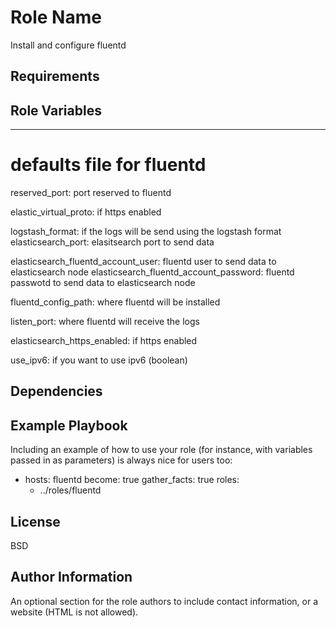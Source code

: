 Role Name
=========

Install and configure fluentd

Requirements
------------


Role Variables
--------------

---
# defaults file for fluentd

reserved_port: port reserved to fluentd

elastic_virtual_proto: if https enabled

logstash_format: if the logs will be send using the logstash format
elasticsearch_port: elasitsearch port to send data

elasticsearch_fluentd_account_user: fluentd user to send data to elasticsearch node
elasticsearch_fluentd_account_password: fluentd passwotd to send data to elasticsearch node



fluentd_config_path: where fluentd will be installed

listen_port: where fluentd will receive the logs

elasticsearch_https_enabled: if https enabled

use_ipv6: if you want to use ipv6 (boolean)




Dependencies
------------


Example Playbook
----------------

Including an example of how to use your role (for instance, with variables passed in as parameters) is always nice for users too:

- hosts: fluentd
  become: true
  gather_facts: true
  roles: 
    - ../roles/fluentd

License
-------

BSD

Author Information
------------------

An optional section for the role authors to include contact information, or a website (HTML is not allowed).
